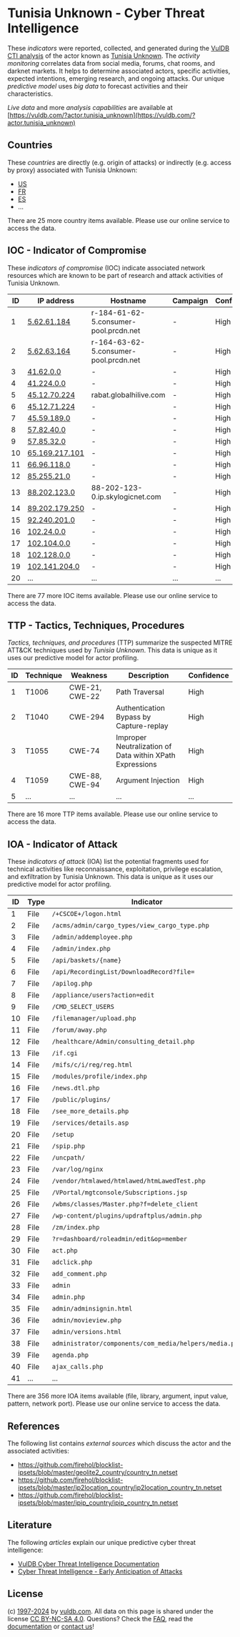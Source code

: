 # Tunisia Unknown - Cyber Threat Intelligence

These _indicators_ were reported, collected, and generated during the [VulDB CTI analysis](https://vuldb.com/?kb.cti) of the actor known as [Tunisia Unknown](https://vuldb.com/?actor.tunisia_unknown). The _activity monitoring_ correlates data from social media, forums, chat rooms, and darknet markets. It helps to determine associated actors, specific activities, expected intentions, emerging research, and ongoing attacks. Our unique _predictive model_ uses _big data_ to forecast activities and their characteristics.

_Live data_ and more _analysis capabilities_ are available at [https://vuldb.com/?actor.tunisia_unknown](https://vuldb.com/?actor.tunisia_unknown)

## Countries

These _countries_ are directly (e.g. origin of attacks) or indirectly (e.g. access by proxy) associated with Tunisia Unknown:

* [US](https://vuldb.com/?country.us)
* [FR](https://vuldb.com/?country.fr)
* [ES](https://vuldb.com/?country.es)
* ...

There are 25 more country items available. Please use our online service to access the data.

## IOC - Indicator of Compromise

These _indicators of compromise_ (IOC) indicate associated network resources which are known to be part of research and attack activities of Tunisia Unknown.

ID | IP address | Hostname | Campaign | Confidence
-- | ---------- | -------- | -------- | ----------
1 | [5.62.61.184](https://vuldb.com/?ip.5.62.61.184) | r-184-61-62-5.consumer-pool.prcdn.net | - | High
2 | [5.62.63.164](https://vuldb.com/?ip.5.62.63.164) | r-164-63-62-5.consumer-pool.prcdn.net | - | High
3 | [41.62.0.0](https://vuldb.com/?ip.41.62.0.0) | - | - | High
4 | [41.224.0.0](https://vuldb.com/?ip.41.224.0.0) | - | - | High
5 | [45.12.70.224](https://vuldb.com/?ip.45.12.70.224) | rabat.globalhilive.com | - | High
6 | [45.12.71.224](https://vuldb.com/?ip.45.12.71.224) | - | - | High
7 | [45.59.189.0](https://vuldb.com/?ip.45.59.189.0) | - | - | High
8 | [57.82.40.0](https://vuldb.com/?ip.57.82.40.0) | - | - | High
9 | [57.85.32.0](https://vuldb.com/?ip.57.85.32.0) | - | - | High
10 | [65.169.217.101](https://vuldb.com/?ip.65.169.217.101) | - | - | High
11 | [66.96.118.0](https://vuldb.com/?ip.66.96.118.0) | - | - | High
12 | [85.255.21.0](https://vuldb.com/?ip.85.255.21.0) | - | - | High
13 | [88.202.123.0](https://vuldb.com/?ip.88.202.123.0) | 88-202-123-0.ip.skylogicnet.com | - | High
14 | [89.202.179.250](https://vuldb.com/?ip.89.202.179.250) | - | - | High
15 | [92.240.201.0](https://vuldb.com/?ip.92.240.201.0) | - | - | High
16 | [102.24.0.0](https://vuldb.com/?ip.102.24.0.0) | - | - | High
17 | [102.104.0.0](https://vuldb.com/?ip.102.104.0.0) | - | - | High
18 | [102.128.0.0](https://vuldb.com/?ip.102.128.0.0) | - | - | High
19 | [102.141.204.0](https://vuldb.com/?ip.102.141.204.0) | - | - | High
20 | ... | ... | ... | ...

There are 77 more IOC items available. Please use our online service to access the data.

## TTP - Tactics, Techniques, Procedures

_Tactics, techniques, and procedures_ (TTP) summarize the suspected MITRE ATT&CK techniques used by _Tunisia Unknown_. This data is unique as it uses our predictive model for actor profiling.

ID | Technique | Weakness | Description | Confidence
-- | --------- | -------- | ----------- | ----------
1 | T1006 | CWE-21, CWE-22 | Path Traversal | High
2 | T1040 | CWE-294 | Authentication Bypass by Capture-replay | High
3 | T1055 | CWE-74 | Improper Neutralization of Data within XPath Expressions | High
4 | T1059 | CWE-88, CWE-94 | Argument Injection | High
5 | ... | ... | ... | ...

There are 16 more TTP items available. Please use our online service to access the data.

## IOA - Indicator of Attack

These _indicators of attack_ (IOA) list the potential fragments used for technical activities like reconnaissance, exploitation, privilege escalation, and exfiltration by Tunisia Unknown. This data is unique as it uses our predictive model for actor profiling.

ID | Type | Indicator | Confidence
-- | ---- | --------- | ----------
1 | File | `/+CSCOE+/logon.html` | High
2 | File | `/acms/admin/cargo_types/view_cargo_type.php` | High
3 | File | `/admin/addemployee.php` | High
4 | File | `/admin/index.php` | High
5 | File | `/api/baskets/{name}` | High
6 | File | `/api/RecordingList/DownloadRecord?file=` | High
7 | File | `/apilog.php` | Medium
8 | File | `/appliance/users?action=edit` | High
9 | File | `/CMD_SELECT_USERS` | High
10 | File | `/filemanager/upload.php` | High
11 | File | `/forum/away.php` | High
12 | File | `/healthcare/Admin/consulting_detail.php` | High
13 | File | `/if.cgi` | Low
14 | File | `/mifs/c/i/reg/reg.html` | High
15 | File | `/modules/profile/index.php` | High
16 | File | `/news.dtl.php` | High
17 | File | `/public/plugins/` | High
18 | File | `/see_more_details.php` | High
19 | File | `/services/details.asp` | High
20 | File | `/setup` | Low
21 | File | `/spip.php` | Medium
22 | File | `/uncpath/` | Medium
23 | File | `/var/log/nginx` | High
24 | File | `/vendor/htmlawed/htmlawed/htmLawedTest.php` | High
25 | File | `/VPortal/mgtconsole/Subscriptions.jsp` | High
26 | File | `/wbms/classes/Master.php?f=delete_client` | High
27 | File | `/wp-content/plugins/updraftplus/admin.php` | High
28 | File | `/zm/index.php` | High
29 | File | `?r=dashboard/roleadmin/edit&op=member` | High
30 | File | `act.php` | Low
31 | File | `adclick.php` | Medium
32 | File | `add_comment.php` | High
33 | File | `admin` | Low
34 | File | `admin.php` | Medium
35 | File | `admin/adminsignin.html` | High
36 | File | `admin/movieview.php` | High
37 | File | `admin/versions.html` | High
38 | File | `administrator/components/com_media/helpers/media.php` | High
39 | File | `agenda.php` | Medium
40 | File | `ajax_calls.php` | High
41 | ... | ... | ...

There are 356 more IOA items available (file, library, argument, input value, pattern, network port). Please use our online service to access the data.

## References

The following list contains _external sources_ which discuss the actor and the associated activities:

* https://github.com/firehol/blocklist-ipsets/blob/master/geolite2_country/country_tn.netset
* https://github.com/firehol/blocklist-ipsets/blob/master/ip2location_country/ip2location_country_tn.netset
* https://github.com/firehol/blocklist-ipsets/blob/master/ipip_country/ipip_country_tn.netset

## Literature

The following _articles_ explain our unique predictive cyber threat intelligence:

* [VulDB Cyber Threat Intelligence Documentation](https://vuldb.com/?kb.cti)
* [Cyber Threat Intelligence - Early Anticipation of Attacks](https://www.scip.ch/en/?labs.20201022)

## License

(c) [1997-2024](https://vuldb.com/?kb.changelog) by [vuldb.com](https://vuldb.com/?kb.about). All data on this page is shared under the license [CC BY-NC-SA 4.0](https://creativecommons.org/licenses/by-nc-sa/4.0/). Questions? Check the [FAQ](https://vuldb.com/?kb.faq), read the [documentation](https://vuldb.com/?kb) or [contact us](https://vuldb.com/?contact)!
